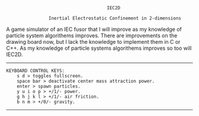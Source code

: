                                           IEC2D

                    Inertial Electrostatic Confinement in 2-dimensions


  A game simulator of an IEC fusor that I will improve as my knowledge of 
particle system algorithems improves. There are improvements on the drawing 
board now, but I lack the knowledge to implement them in C or C++.
    As my knowledge of particle systems algorithems improves so too will IEC2D.

--------------------------------------------------------------------------------------------

    KEYBOARD CONTROL KEYS:
        s d > toggles fullscreen.
        space bar > deactivate center mass attraction power.
        enter > spawn particles.
        y u i o p > +/1/- power.
        g h j k l > +/1/- air friction.
        b n m > +/0/- gravity.

--------------------------------------------------------------------------------------------
